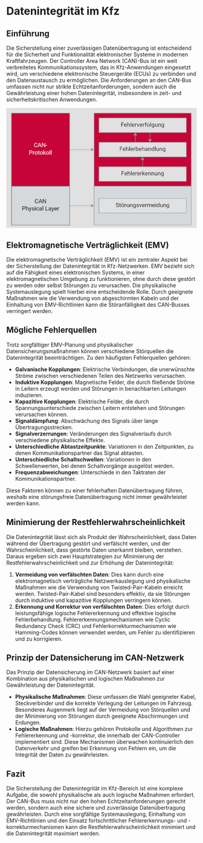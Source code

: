 # Datenintegrität im Kfz

## Einführung

Die Sicherstellung einer zuverlässigen Datenübertragung ist entscheidend für die Sicherheit und Funktionalität elektronischer Systeme in modernen Kraftfahrzeugen. Der Controller Area Network (CAN)-Bus ist ein weit verbreitetes Kommunikationssystem, das in Kfz-Anwendungen eingesetzt wird, um verschiedene elektronische Steuergeräte (ECUs) zu verbinden und den Datenaustausch zu ermöglichen. Die Anforderungen an den CAN-Bus umfassen nicht nur strikte Echtzeitanforderungen, sondern auch die Gewährleistung einer hohen Datenintegrität, insbesondere in zeit- und sicherheitskritischen Anwendungen.


![CAN-Netzwerk](/img/can/1712276601956.png)


## Elektromagnetische Verträglichkeit (EMV)

Die elektromagnetische Verträglichkeit (EMV) ist ein zentraler Aspekt bei der Sicherstellung der Datenintegrität in Kfz-Netzwerken. EMV bezieht sich auf die Fähigkeit eines elektronischen Systems, in einer elektromagnetischen Umgebung zu funktionieren, ohne durch diese gestört zu werden oder selbst Störungen zu verursachen. Die physikalische Systemauslegung spielt hierbei eine entscheidende Rolle. Durch geeignete Maßnahmen wie die Verwendung von abgeschirmten Kabeln und der Einhaltung von EMV-Richtlinien kann die Störanfälligkeit des CAN-Busses verringert werden.

## Mögliche Fehlerquellen

Trotz sorgfältiger EMV-Planung und physikalischer Datensicherungsmaßnahmen können verschiedene Störquellen die Datenintegrität beeinträchtigen. Zu den häufigsten Fehlerquellen gehören:

- **Galvanische Kopplungen**: Elektrische Verbindungen, die unerwünschte Ströme zwischen verschiedenen Teilen des Netzwerks verursachen.
- **Induktive Kopplungen**: Magnetische Felder, die durch fließende Ströme in Leitern erzeugt werden und Störungen in benachbarten Leitungen induzieren.
- **Kapazitive Kopplungen**: Elektrische Felder, die durch Spannungsunterschiede zwischen Leitern entstehen und Störungen verursachen können.
- **Signaldämpfung**: Abschwächung des Signals über lange Übertragungsstrecken.
- **Signalverzerrungen**: Veränderungen des Signalverlaufs durch verschiedene physikalische Effekte.
- **Unterschiedliche Abtastzeitpunkte**: Variationen in den Zeitpunkten, zu denen Kommunikationspartner das Signal abtasten.
- **Unterschiedliche Schaltschwellen**: Variationen in den Schwellenwerten, bei denen Schaltvorgänge ausgelöst werden.
- **Frequenzabweichungen**: Unterschiede in den Taktraten der Kommunikationspartner.

Diese Faktoren können zu einer fehlerhaften Datenübertragung führen, weshalb eine störungsfreie Datenübertragung nicht immer gewährleistet werden kann.

## Minimierung der Restfehlerwahrscheinlichkeit

Die Datenintegrität lässt sich als Produkt der Wahrscheinlichkeit, dass Daten während der Übertragung gestört und verfälscht werden, und der Wahrscheinlichkeit, dass gestörte Daten unerkannt bleiben, verstehen. Daraus ergeben sich zwei Hauptstrategien zur Minimierung der Restfehlerwahrscheinlichkeit und zur Erhöhung der Datenintegrität:

1. **Vermeidung von verfälschten Daten**: Dies kann durch eine elektromagnetisch verträgliche Netzwerkauslegung und physikalische Maßnahmen wie die Verwendung von Twisted-Pair-Kabeln erreicht werden. Twisted-Pair-Kabel sind besonders effektiv, da sie Störungen durch induktive und kapazitive Kopplungen verringern können.
2. **Erkennung und Korrektur von verfälschten Daten**: Dies erfolgt durch leistungsfähige logische Fehlererkennung und effektive logische Fehlerbehandlung. Fehlererkennungsmechanismen wie Cyclic Redundancy Check (CRC) und Fehlerkorrekturmechanismen wie Hamming-Codes können verwendet werden, um Fehler zu identifizieren und zu korrigieren.

## Prinzip der Datensicherung im CAN-Netzwerk

Das Prinzip der Datensicherung im CAN-Netzwerk basiert auf einer Kombination aus physikalischen und logischen Maßnahmen zur Gewährleistung der Datenintegrität. 

- **Physikalische Maßnahmen**: Diese umfassen die Wahl geeigneter Kabel, Steckverbinder und die korrekte Verlegung der Leitungen im Fahrzeug. Besonderes Augenmerk liegt auf der Vermeidung von Störquellen und der Minimierung von Störungen durch geeignete Abschirmungen und Erdungen.
- **Logische Maßnahmen**: Hierzu gehören Protokolle und Algorithmen zur Fehlererkennung und -korrektur, die innerhalb der CAN-Controller implementiert sind. Diese Mechanismen überwachen kontinuierlich den Datenverkehr und greifen bei Erkennung von Fehlern ein, um die Integrität der Daten zu gewährleisten.

## Fazit

Die Sicherstellung der Datenintegrität im Kfz-Bereich ist eine komplexe Aufgabe, die sowohl physikalische als auch logische Maßnahmen erfordert. Der CAN-Bus muss nicht nur den hohen Echtzeitanforderungen gerecht werden, sondern auch eine sichere und zuverlässige Datenübertragung gewährleisten. Durch eine sorgfältige Systemauslegung, Einhaltung von EMV-Richtlinien und den Einsatz fortschrittlicher Fehlererkennungs- und -korrekturmechanismen kann die Restfehlerwahrscheinlichkeit minimiert und die Datenintegrität maximiert werden.